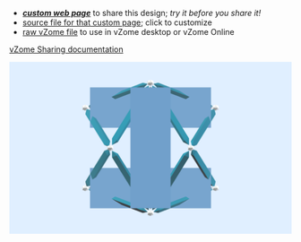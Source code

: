 
 - [***custom web page***][post] to share this design; *try it before you share it!*
 - [source file for that custom page][source]; click to customize
 - [raw vZome file][raw] to use in vZome desktop or vZome Online

[vZome Sharing documentation](https://vzome.github.io/vzome/sharing.html#how-it-works)

![Image](<6-strut-tensegrity-condensed-2.png>)


[post]: <https://John-Kostick.github.io/vzome-sharing/2022/03/02/6-strut-tensegrity-condensed-2-18-34-39.html>
[source]: <https://github.com/John-Kostick/vzome-sharing/edit/main/_posts/2022-03-02-6-strut-tensegrity-condensed-2-18-34-39.md>
[raw]: <https://raw.githubusercontent.com/John-Kostick/vzome-sharing/main/2022/03/02/18-34-39-6-strut-tensegrity-condensed-2/6-strut-tensegrity-condensed-2.vZome>